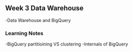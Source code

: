 ## Week 3 Data Warehouse
-Data Warehouse and BigQuery

### Learning Notes
-BigQuery partitioining VS clustering
-Internals of BigQuery
